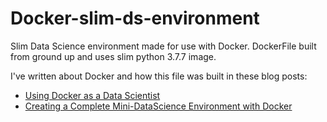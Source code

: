 # Docker-slim-ds-environment
Slim Data Science environment made for use with Docker. DockerFile built from ground up and  uses slim python 3.7.7 image.

I've written about Docker and how this file was built in these blog posts:  
- [Using Docker as a Data Scientist](https://medium.com/analytics-vidhya/using-docker-as-a-data-scientist-8bbb203fb6b7)  
- [Creating a Complete Mini-DataScience Environment with Docker](https://medium.com/@algakovic/creating-a-complete-mini-data-science-environment-with-docker-924c733c1fa0)
